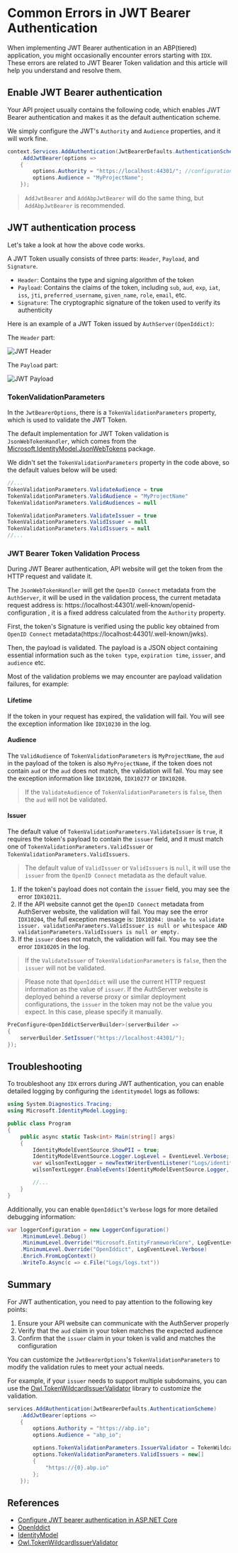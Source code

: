 # Common Errors in JWT Bearer Authentication

When implementing JWT Bearer authentication in an ABP(tiered) application, you might occasionally encounter errors starting with `IDX`. These errors are related to JWT Bearer Token validation and this article will help you understand and resolve them.

## Enable JWT Bearer authentication

Your API project usually contains the following code, which enables JWT Bearer authentication and makes it as the default authentication scheme.

We simply configure the JWT's `Authority` and `Audience` properties, and it will work fine.

```csharp
context.Services.AddAuthentication(JwtBearerDefaults.AuthenticationScheme)
	.AddJwtBearer(options =>
	{
		options.Authority = "https://localhost:44301/"; //configuration["AuthServer:Authority"];
		options.Audience = "MyProjectName";
	});
```

> `AddJwtBearer` and `AddAbpJwtBearer` will do the same thing, but `AddAbpJwtBearer` is recommended.

## JWT authentication process

Let's take a look at how the above code works.

A JWT Token usually consists of three parts: `Header`, `Payload`, and `Signature`.

- `Header`: Contains the type and signing algorithm of the token
- `Payload`: Contains the claims of the token, including `sub`, `aud`, `exp`, `iat`, `iss`, `jti`, `preferred_username`, `given_name`, `role`, `email`, etc.
- `Signature`: The cryptographic signature of the token used to verify its authenticity

Here is an example of a JWT Token issued by `AuthServer(OpenIddict)`:

The `Header` part:

![JWT Header](header.png)

The `Payload` part:

![JWT Payload](payload.png)

### TokenValidationParameters

In the `JwtBearerOptions`, there is a `TokenValidationParameters` property, which is used to validate the JWT Token.

The default implementation for JWT Token validation is `JsonWebTokenHandler`, which comes from the [Microsoft.IdentityModel.JsonWebTokens](https://github.com/AzureAD/azure-activedirectory-identitymodel-extensions-for-dotnet/) package.

We didn't set the `TokenValidationParameters` property in the code above, so the default values below will be used:

```csharp
//...
TokenValidationParameters.ValidateAudience = true
TokenValidationParameters.ValidAudience = "MyProjectName"
TokenValidationParameters.ValidAudiences = null

TokenValidationParameters.ValidateIssuer = true
TokenValidationParameters.ValidIssuer = null
TokenValidationParameters.ValidIssuers = null
//...
```

### JWT Bearer Token Validation Process

During JWT Bearer authentication, API website will get the token from the HTTP request and validate it.

The `JsonWebTokenHandler` will get the `OpenID Connect` metadata from the `AuthServer`, it will be used in the validation process, the current metadata request address is: https://localhost:44301/.well-known/openid-configuration , it is a fixed address calculated from the `Authority` property.

First, the token's Signature is verified using the public key obtained from `OpenID Connect` metadata(https://localhost:44301/.well-known/jwks).

Then, the payload is validated. The payload is a JSON object containing essential information such as the `token type`, `expiration time`, `issuer`, and `audience` etc.

Most of the validation problems we may encounter are payload validation failures, for example:

#### Lifetime

If the token in your request has expired, the validation will fail. You will see the exception information like `IDX10230` in the log.

#### Audience

The `ValidAudience` of `TokenValidationParameters` is `MyProjectName`, the `aud` in the payload of the token is also `MyProjectName`, if the token does not contain `aud` or the `aud` does not match, the validation will fail. You may see the exception information like `IDX10206`, `IDX10277` or `IDX10208`.

> If the `ValidateAudience` of `TokenValidationParameters` is `false`, then the `aud` will not be validated.

#### Issuer

The default value of `TokenValidationParameters.ValidateIssuer` is `true`, it requires the token's payload to contain the `issuer` field, and it must match one of `TokenValidationParameters.ValidIssuer` or `TokenValidationParameters.ValidIssuers`.

> The default value of `ValidIssuer` or `ValidIssuers` is `null`, it will use the `issuer` from the `OpenID Connect` metadata as the default value.

1. If the token's payload does not contain the `issuer` field, you may see the error `IDX10211`.
2. If the API website cannot get the `OpenID Connect` metadata from AuthServer website, the validation will fail. You may see the error `IDX10204`, the full exception message is: `IDX10204: Unable to validate issuer. validationParameters.ValidIssuer is null or whitespace AND validationParameters.ValidIssuers is null or empty.`
3. If the `issuer` does not match, the validation will fail. You may see the error `IDX10205` in the log.

> If the `ValidateIssuer` of `TokenValidationParameters` is `false`, then the `issuer` will not be validated.

> Please note that `OpenIddict` will use the current HTTP request information as the value of `issuer`. If the AuthServer website is deployed behind a reverse proxy or similar deployment configurations, the `issuer` in the token may not be the value you expect. In this case, please specify it manually.

```csharp
PreConfigure<OpenIddictServerBuilder>(serverBuilder =>
{
	serverBuilder.SetIssuer("https://localhost:44301/");
});
```

## Troubleshooting

To troubleshoot any `IDX` errors during JWT authentication, you can enable detailed logging by configuring the `identitymodel` logs as follows:

```csharp
using System.Diagnostics.Tracing;
using Microsoft.IdentityModel.Logging;

public class Program
{
    public async static Task<int> Main(string[] args)
    {
        IdentityModelEventSource.ShowPII = true;
        IdentityModelEventSource.Logger.LogLevel = EventLevel.Verbose;
        var wilsonTextLogger = newTextWriterEventListener("Logs/identitymodel.txt");
        wilsonTextLogger.EnableEvents(IdentityModelEventSource.Logger, EventLevel.Verbose);

		//...
    }
}
```

Additionally, you can enable `OpenIddict`'s `Verbose` logs for more detailed debugging information:

```csharp
var loggerConfiguration = new LoggerConfiguration()
    .MinimumLevel.Debug()
    .MinimumLevel.Override("Microsoft.EntityFrameworkCore", LogEventLevel.Warning)
    .MinimumLevel.Override("OpenIddict", LogEventLevel.Verbose)
    .Enrich.FromLogContext()
    .WriteTo.Async(c => c.File("Logs/logs.txt"))
```

## Summary

For JWT authentication, you need to pay attention to the following key points:

1. Ensure your API website can communicate with the AuthServer properly
2. Verify that the `aud` claim in your token matches the expected audience
3. Confirm that the `issuer` claim in your token is valid and matches the configuration

You can customize the `JwtBearerOptions`'s `TokenValidationParameters` to modify the validation rules to meet your actual needs.

For example, if your `issuer` needs to support multiple subdomains, you can use the [Owl.TokenWildcardIssuerValidator](https://github.com/maliming/Owl.TokenWildcardIssuerValidator) library to customize the validation.

```csharp
services.AddAuthentication(JwtBearerDefaults.AuthenticationScheme)
    .AddJwtBearer(options =>
    {
        options.Authority = "https://abp.io";
        options.Audience = "abp_io";

        options.TokenValidationParameters.IssuerValidator = TokenWildcardIssuerValidator.IssuerValidator;
        options.TokenValidationParameters.ValidIssuers = new[]
        {
            "https://{0}.abp.io"
        };
    });
```

## References

- [Configure JWT bearer authentication in ASP.NET Core]([https://learn.microsoft.com/en-us/aspnet/core/security/authentication/jwt-auth?view=aspnetcore-8.0](https://learn.microsoft.com/en-us/aspnet/core/security/authentication/configure-jwt-bearer-authentication))
- [OpenIddict](https://github.com/openiddict/openiddict-core)
- [IdentityModel](https://github.com/AzureAD/azure-activedirectory-identitymodel-extensions-for-dotnet)
- [Owl.TokenWildcardIssuerValidator](https://github.com/maliming/Owl.TokenWildcardIssuerValidator)
